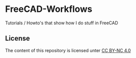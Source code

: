 # FreeCAD-Workflows
Tutorials / Howto's that show how I do stuff in FreeCAD

## License

The content of this repository is licensed unter [CC BY-NC 4.0](https://creativecommons.org/licenses/by-nc/4.0/)
